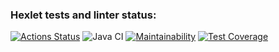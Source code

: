 ### Hexlet tests and linter status:
[![Actions Status](https://github.com/jmih3577/java-project-71/actions/workflows/hexlet-check.yml/badge.svg)](https://github.com/jmih3577/java-project-71/actions)
![Java CI](https://github.com/jmih3577/java-project-71/actions/workflows/gradle.yml/badge.svg)
[![Maintainability](https://api.codeclimate.com/v1/badges/1dcc3ac3858187509812/maintainability)](https://codeclimate.com/github/jmih3577/java-project-71/maintainability)
[![Test Coverage](https://api.codeclimate.com/v1/badges/1dcc3ac3858187509812/test_coverage)](https://codeclimate.com/github/jmih3577/java-project-71/test_coverage)
